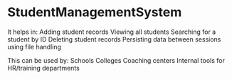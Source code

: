 # StudentManagementSystem
It helps in:
Adding student records
Viewing all students
Searching for a student by ID
Deleting student records
Persisting data between sessions using file handling

This can be used by:
Schools
Colleges
Coaching centers
Internal tools for HR/training departments

